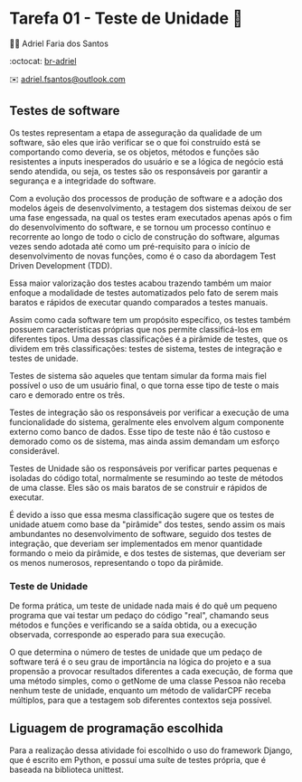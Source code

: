 # Tarefa 01 - Teste de Unidade :test_tube:

:man_technologist: Adriel Faria dos Santos

:octocat: [br-adriel](https://github.com/br-adriel)

:envelope: adriel.fsantos@outlook.com

## Testes de software

Os testes representam a etapa de asseguração da qualidade de um software,
são eles que irão verificar se o que foi construído está se comportando como
deveria, se os objetos, métodos e funções são resistentes a inputs inesperados
do usuário e se a lógica de negócio está sendo atendida, ou seja, os testes
são os responsáveis por garantir a segurança e a integridade do software.

Com a evolução dos processos de produção de software e a adoção dos modelos
ágeis de desenvolvimento, a testagem dos sistemas deixou de ser uma fase
engessada, na qual os testes eram executados apenas após o fim do
desenvolvimento do software, e se tornou um processo contínuo e recorrente
ao longo de todo o ciclo de construção do software, algumas vezes sendo
adotada até como um pré-requisito para o início de desenvolvimento de
novas funções, como é o caso da abordagem Test Driven Development (TDD).

Essa maior valorização dos testes acabou trazendo também um maior enfoque
a modalidade de testes automatizados pelo fato de serem mais baratos e
rápidos de executar quando comparados a testes manuais.

Assim como cada software tem um propósito específico, os testes também
possuem características próprias que nos permite classificá-los em diferentes
tipos. Uma dessas classificações é a pirâmide de testes, que os dividem em
três classificações: testes de sistema, testes de integração e testes de unidade.

Testes de sistema são aqueles que tentam simular da forma mais fiel possível
o uso de um usuário final, o que torna esse tipo de teste o mais caro e demorado
entre os três.

Testes de integração são os responsáveis por verificar a execução de uma
funcionalidade do sistema, geralmente eles envolvem algum componente externo
como banco de dados. Esse tipo de teste não é tão custoso e demorado como os
de sistema, mas ainda assim demandam um esforço considerável.

Testes de Unidade são os responsáveis por verificar partes pequenas e isoladas
do código total, normalmente se resumindo ao teste de métodos de uma classe. Eles
são os mais baratos de se construir e rápidos de executar.

É devido a isso que essa mesma classificação sugere que os testes de unidade
atuem como base da "pirâmide" dos testes, sendo assim os mais ambundantes no
desenvolvimento de software, seguido dos testes de integração, que deveriam
ser implementados em menor quantidade formando o meio da pirâmide, e dos
testes de sistemas, que deveriam ser os menos numerosos, representando o topo
da pirâmide.

### Teste de Unidade

De forma prática, um teste de unidade nada mais é do quê um pequeno programa
que vai testar um pedaço do código "real", chamando seus métodos e funções
e verificando se a saída obtida, ou a execução observada, corresponde ao esperado
para sua execução.

O que determina o número de testes de unidade que um pedaço de software terá
é o seu grau de importância na lógica do projeto e a sua propensão a provocar
resultados diferentes a cada execução, de forma que uma método simples, como o
getNome de uma classe Pessoa não receba nenhum teste de unidade, enquanto um
método de validarCPF receba múltiplos, para que a testagem sob diferentes
contextos seja possível.

## Liguagem de programação escolhida

Para a realização dessa atividade foi escolhido o uso do framework Django,
que é escrito em Python, e possuí uma suíte de testes própria, que é baseada
na biblioteca unittest.
